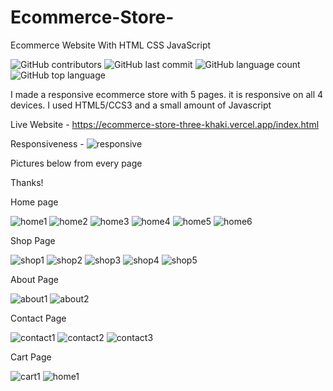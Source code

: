 # Ecommerce-Store-
Ecommerce Website With HTML CSS JavaScript


![GitHub contributors](https://img.shields.io/github/contributors/nikhilkalhan92/Ecommerce-Store-)
![GitHub last commit](https://img.shields.io/github/last-commit/nikhilkalhan92/Ecommerce-Store-)
![GitHub language count](https://img.shields.io/github/languages/count/nikhilkalhan92/Ecommerce-Store-)
![GitHub top language](https://img.shields.io/github/languages/top/nikhilkalhan92/Ecommerce-Store-)

I made a responsive ecommerce store with 5 pages. it is responsive on all 4 devices. I used HTML5/CCS3 and a small amount of Javascript


Live Website - https://ecommerce-store-three-khaki.vercel.app/index.html

Responsiveness - ![responsive](assets/responsive.png)


Pictures below from every page

Thanks!


Home page

![home1](assets/home1.png)
![home2](assets/home2.png)
![home3](assets/home3.png)
![home4](assets/home4.png)
![home5](assets/home5.png)
![home6](assets/home6.png)

Shop Page

![shop1](assets/shop1.png)
![shop2](assets/shop2.png)
![shop3](assets/shop3.png)
![shop4](assets/shop4.png)
![shop5](assets/shop5.png)

About Page

![about1](assets/about1.png)
![about2](assets/about2.png)

Contact Page

![contact1](assets/contact1.png)
![contact2](assets/contact2.png)
![contact3](assets/contact3.png)

Cart Page

![cart1](assets/cart1.png)
![home1](assets/cart2.png)


